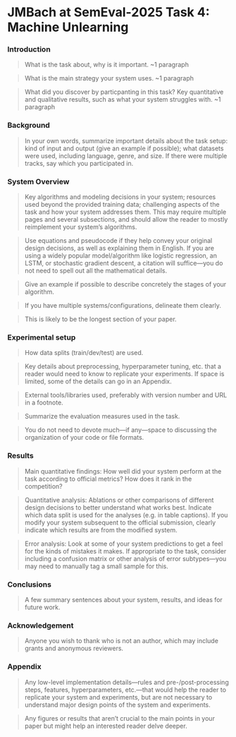 # JMBach at SemEval-2025 Task 4: Machine Unlearning

### Introduction

> What is the task about, why is it important. ~1 paragraph


> What is the main strategy your system uses. ~1 paragraph


> What did you discover by particpanting in this task? Key quantitative and qualitative results, such as what your system struggles with. ~1 paragraph

### Background

> In your own words, summarize important details about the task setup: kind of input and output (give an example if possible); what datasets were used, including language, genre, and size. If there were multiple tracks, say which you participated in.


### System Overview

> Key algorithms and modeling decisions in your system; resources used beyond the provided training data; challenging aspects of the task and how your system addresses them. This may require multiple pages and several subsections, and should allow the reader to mostly reimplement your system’s algorithms.

> Use equations and pseudocode if they help convey your original design decisions, as well as explaining them in English. If you are using a widely popular model/algorithm like logistic regression, an LSTM, or stochastic gradient descent, a citation will suffice—you do not need to spell out all the mathematical details.

> Give an example if possible to describe concretely the stages of your algorithm.

> If you have multiple systems/configurations, delineate them clearly.

> This is likely to be the longest section of your paper.

### Experimental setup

> How data splits (train/dev/test) are used.

> Key details about preprocessing, hyperparameter tuning, etc. that a reader would need to know to replicate your experiments. If space is limited, some of the details can go in an Appendix.

> External tools/libraries used, preferably with version number and URL in a footnote.

> Summarize the evaluation measures used in the task.

> You do not need to devote much—if any—space to discussing the organization of your code or file formats.

### Results 

> Main quantitative findings: How well did your system perform at the task according to official metrics? How does it rank in the competition?

> Quantitative analysis: Ablations or other comparisons of different design decisions to better understand what works best. Indicate which data split is used for the analyses (e.g. in table captions). If you modify your system subsequent to the official submission, clearly indicate which results are from the modified system.

> Error analysis: Look at some of your system predictions to get a feel for the kinds of mistakes it makes. If appropriate to the task, consider including a confusion matrix or other analysis of error subtypes—you may need to manually tag a small sample for this.

### Conclusions

> A few summary sentences about your system, results, and ideas for future work.

### Acknowledgement

> Anyone you wish to thank who is not an author, which may include grants and anonymous reviewers.

### Appendix

> Any low-level implementation details—rules and pre-/post-processing steps, features, hyperparameters, etc.—that would help the reader to replicate your system and experiments, but are not necessary to understand major design points of the system and experiments.

> Any figures or results that aren’t crucial to the main points in your paper but might help an interested reader delve deeper.
